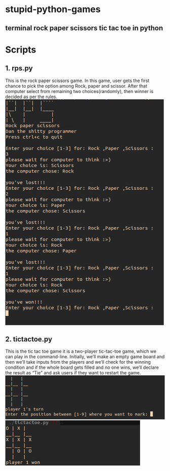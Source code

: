 # stupid-python-games
## terminal rock paper scissors tic tac toe in python
# Scripts
## 1. rps.py
This is the rock paper scissors game. In this game, user gets the first chance to pick the option among Rock, paper and scissor. After that computer select from remaining two choices(randomly), then winner is decided as per the rules.
![Expected output](https://github.com/DanNduati/stupid-python-games/blob/master/images/streak.png)

## 2. tictactoe.py
This is the tic tac toe game it is a two-player tic-tac-toe game, which we can play in the command-line. Initially, we’ll make an empty game board and then we’ll take inputs from the players and we’ll check for the winning condition and if the whole board gets filled and no one wins, we’ll declare the result as “Tie” and ask users if they want to restart the game.
![Expected output](https://github.com/DanNduati/stupid-python-games/blob/master/images/tict.png)
![Expected output](https://github.com/DanNduati/stupid-python-games/blob/master/images/won.png)
